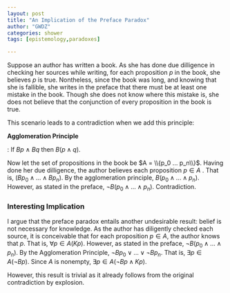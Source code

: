 ```yaml
---
layout: post
title: "An Implication of the Preface Paradox"
author: "GWDZ"
categories: shower
tags: [epistemology,paradoxes]

---
```


Suppose an author has written a book. As she has done due dilligence in checking her sources while writing, for each proposition $p$ in the book, she believes $p$ is true. Nontheless, since the book was long, and knowing that she is fallible, she writes in the preface that there must be at least one mistake in the book.  Though she does not know where this mistake is, she does not believe that the conjunction of every proposition in the book is true.

This scenario leads to a contradiction when we add this principle:

**Agglomeration Principle**

: If $Bp$ $\land$ $Bq$ then $B(p \land q)$.

Now let the set of propositions in the book be $A = \\{p_0 ... p_n\\}$. Having done her due dilligence, the author believes each proposition $p \in A$ . That is, ($Bp_0 \land ... \land Bp_n$). By the agglomeration principle, $B(p_0 \land ... \land p_n$). However, as stated in the preface, $\neg B(p_0 \land ... \land p_n)$. Contradiction.

### Interesting Implication

I argue that the preface paradox entails another undesirable result: belief is not necessary for knowledge. As the author has diligently checked each source, it is conceivable that for each proposition $p \in A$, the author knows that $p$. That is, $\forall p \in A(Kp)$. However, as stated in the preface, $\neg B(p_0 \land ... \land p_n)$. By the  Agglomeration Principle, $\neg Bp_0 \lor ... \lor \neg Bp_n$. That is, $\exists p \in A(\neg Bp)$. Since $A$ is nonempty, $\exists p \in A(\neg Bp \land Kp)$.

However, this result is trivial as it already follows from the original contradiction by explosion.
